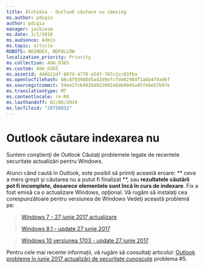 ```yaml
---
title: Alchimia - Outlook căutare nu idexing
ms.author: pdigia
author: pdigia
manager: jackiesm
ms.date: 3/1/2018
ms.audience: Admin
ms.topic: article
ROBOTS: NOINDEX, NOFOLLOW
localization_priority: Priority
ms.collection: Adm_O365
ms.custom: Adm_O365
ms.assetid: 446b22df-807d-4778-a54f-767c2cc83fba
ms.openlocfilehash: 88c8f93980d5a42d9efcfde0298df1abb4f9ad6f
ms.sourcegitcommit: 5dee2fcb492bd922092a6de8045a95febe57b97e
ms.translationtype: MT
ms.contentlocale: ro-RO
ms.lasthandoff: 02/06/2019
ms.locfileid: "29758932"
---
```

# <a name="outlook-search-not-indexing"></a>Outlook căutare indexarea nu

Suntem conştienţi de Outlook Căutaţi problemele legate de recentele securitate actualizări pentru Windows.
  
Atunci când caută în Outlook, este posibil să primiţi această eroare: ** ceva a mers greşit şi căutarea nu a putut fi finalizat **, sau **rezultatele căutării pot fi incomplete, deoarece elementele sunt încă în curs de indexare**. Fix a fost emisă ca o actualizare Windows, opţional. Vă rugăm să instalaţi cea corespunzătoare pentru versiunea de Windows Vedeţi această problemă pe: 
  
> [Windows 7 - 27 iunie 2017 actualizare](https://support.microsoft.com/kb/4022168.aspx)
    
> [Windows 8.1 - update 27 iunie 2017](https://support.microsoft.com/kb/4022720.aspx)
    
> [Windows 10 versiunea 1703 - update 27 iunie 2017](https://support.microsoft.com/kb/4022716.aspx)
    
Pentru cele mai recente informații, vă rugăm să consultaţi articolul: [Outlook probleme în iunie 2017 actualizări de securitate cunoscute](https://support.office.com/article/Outlook-known-issues-in-the-June-2017-security-updates-3F6DBFFD-8505-492D-B19F-B3B89369ED9B.aspx) problema #5. 
  

